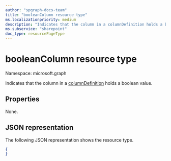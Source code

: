 ```yaml
---
author: "spgraph-docs-team"
title: "booleanColumn resource type"
ms.localizationpriority: medium
description: "Indicates that the column in a columnDefinition holds a boolean value."
ms.subservice: "sharepoint"
doc_type: resourcePageType
---
```

# booleanColumn resource type

Namespace: microsoft.graph

Indicates that the column in a [columnDefinition](columndefinition.md) holds a boolean value.

## Properties

None.

## JSON representation

The following JSON representation shows the resource type.
<!-- { "blockType": "resource", "@odata.type": "microsoft.graph.booleanColumn" } -->

```json
{
}
```

<!-- {
  "type": "#page.annotation",
  "description": "",
  "keywords": "",
  "section": "documentation",
  "tocPath": "Resources/BooleanColumn"
} -->
